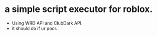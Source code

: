 # a simple script executor for roblox.
- Using WRD API and ClubDark API.
- it should do if ur poor.
